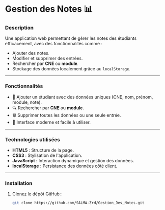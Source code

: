 # Gestion des Notes 📊

### Description
Une application web permettant de gérer les notes des étudiants efficacement, avec des fonctionnalités comme :
- Ajouter des notes.
- Modifier et supprimer des entrées.
- Rechercher par **CNE** ou **module**.
- Stockage des données localement grâce au `localStorage`.

---

### Fonctionnalités
- 🌟 Ajouter un étudiant avec des données uniques (CNE, nom, prénom, module, note).
- 🔍 Rechercher par **CNE** ou **module**.
- 🗑️ Supprimer toutes les données ou une seule entrée.
- 🎨 Interface moderne et facile à utiliser.

---



### Technologies utilisées
- **HTML5** : Structure de la page.
- **CSS3** : Stylisation de l'application.
- **JavaScript** : Interaction dynamique et gestion des données.
- **localStorage** : Persistance des données côté client.

---

### Installation
1. Clonez le dépôt GitHub :
   ```bash
   git clone https://github.com/SALMA-Zrd/Gestion_Des_Notes.git
